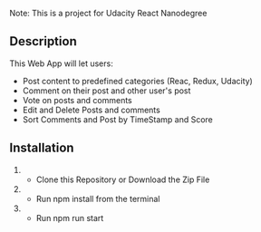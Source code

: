 Note: This is a project for Udacity React Nanodegree

## Description

This Web App will let users:
- Post content to predefined categories (Reac, Redux, Udacity)
- Comment on their post and other user's post
- Vote on posts and comments
- Edit and Delete Posts and comments
- Sort Comments and Post by TimeStamp and Score

## Installation

1. - Clone this Repository or Download the Zip File
1. - Run npm install from the terminal
1. - Run npm run start
